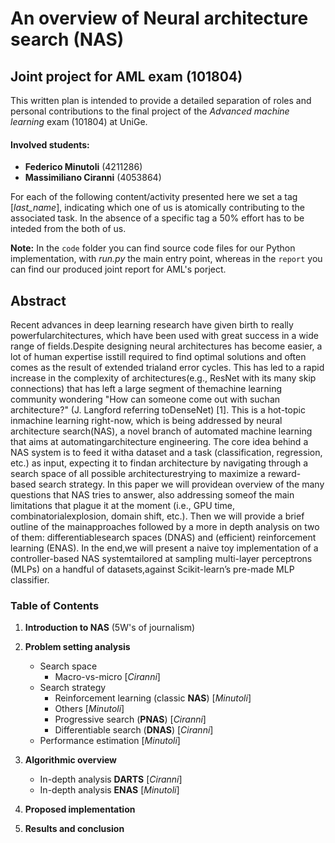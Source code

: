 # An overview of Neural architecture search (NAS)

## Joint project for AML exam (101804)

This written plan is intended to provide a detailed separation of roles and personal contributions to the final project of the *Advanced machine learning* exam (101804) at UniGe.

#### Involved students:
 + **Federico Minutoli** (4211286) 
 + **Massimiliano Ciranni** (4053864)

For each of the following content/activity presented here we set a tag [*last_name*], indicating which one of us is atomically contributing to the associated task. In the absence of a specific tag a 50% effort has to be inteded from the both of us.

**Note:** In the <code>code</code> folder you can find source code files for our Python implementation, with *run.py* the main entry point, whereas in the <code>report</code> you can find our produced joint report for AML's porject.

## Abstract

Recent advances in deep learning research have given birth to really powerfularchitectures, which have been used with great success in a wide range of fields.Despite designing neural architectures has become easier, a lot of human expertise isstill required to find optimal solutions and often comes as the result of extended trialand error cycles. This has led to a rapid increase in the complexity of architectures(e.g., ResNet with its many skip connections) that has left a large segment of themachine learning community wondering "How can someone come out with suchan architecture?" (J. Langford referring toDenseNet) [1]. This is a hot-topic inmachine learning right-now, which is being addressed by neural architecture search(NAS), a novel branch of automated machine learning that aims at automatingarchitecture engineering.  The core idea behind a NAS system is to feed it witha dataset and a task (classification, regression, etc.) as input, expecting it to findan architecture by navigating through a search space of all possible architecturestrying to maximize a reward-based search strategy. In this paper we will providean overview of the many questions that NAS tries to answer, also addressing someof the main limitations that plague it at the moment (i.e., GPU time, combinatorialexplosion, domain shift, etc.).  Then we will provide a brief outline of the mainapproaches followed by a more in depth analysis on two of them: differentiablesearch spaces (DNAS) and (efficient) reinforcement learning (ENAS). In the end,we will present a naive toy implementation of a controller-based NAS systemtailored at sampling multi-layer perceptrons (MLPs) on a handful of datasets,against Scikit-learn’s pre-made MLP classifier.

### Table of Contents

1. **Introduction to NAS** (5W's of journalism) 

2. **Problem setting analysis**
	* Search space
		* Macro-vs-micro [*Ciranni*] 
	* Search strategy
		* Reinforcement learning (classic **NAS**) [*Minutoli*]
		* Others [*Minutoli*]
		* Progressive search (**PNAS**) [*Ciranni*] 
		* Differentiable search (**DNAS**) [*Ciranni*]
	* Performance estimation [*Minutoli*]		
		
3. **Algorithmic overview**
	- In-depth analysis **DARTS** [*Ciranni*]
	- In-depth analysis **ENAS** [*Minutoli*]
	
4. **Proposed implementation**

5. **Results and conclusion**
